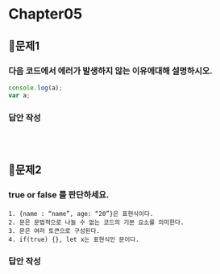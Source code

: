 # Chapter05
## 📌문제1
### 다음 코드에서 에러가 발생하지 않는 이유에대해 설명하시오.
```js
console.log(a);
var a;
```
### 답안 작성
```
```

<br>

## 📌문제2
### true or false 를 판단하세요.
```
1. {name : “name”, age: “20”}은 표현식이다.
2. 문은 문법적으로 나눌 수 없는 코드의 기본 요소를 의미한다.
3. 문은 여러 토큰으로 구성된다.
4. if(true) {}, let x는 표현식인 문이다. 
```
### 답안 작성
```
```

<br>


